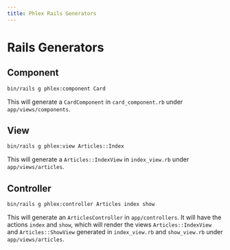 ```yaml
---
title: Phlex Rails Generators
---
```


# Rails Generators

## Component
```bash
bin/rails g phlex:component Card
```

This will generate a `CardComponent` in `card_component.rb` under `app/views/components`.

## View
```bash
bin/rails g phlex:view Articles::Index
```
This will generate a `Articles::IndexView` in `index_view.rb` under `app/views/articles`.

## Controller
```bash
bin/rails g phlex:controller Articles index show
```
This will generate an `ArticlesController` in `app/controllers`. It will have the actions `index` and `show`, which will render the views `Articles::IndexView` and `Articles::ShowView` generated in `index_view.rb` and `show_view.rb` under `app/views/articles`.
